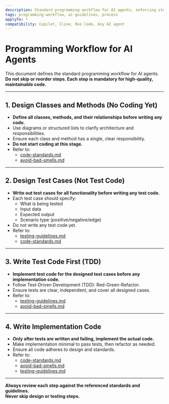 ```yaml
---
description: Standard programming workflow for AI agents, enforcing step-by-step design, testing, and implementation.
tags: programming-workflow, ai-guidelines, process
applyTo: *
compatibility: Copilot, Cline, Roo Code, Any AI agent
---
```


# Programming Workflow for AI Agents

This document defines the standard programming workflow for AI agents.  
**Do not skip or reorder steps. Each step is mandatory for high-quality, maintainable code.**

---

## 1. Design Classes and Methods (No Coding Yet)

- **Define all classes, methods, and their relationships before writing any code.**
- Use diagrams or structured lists to clarify architecture and responsibilities.
- Ensure each class and method has a single, clear responsibility.
- **Do not start coding at this stage.**
- Refer to:
  - [code-standards.md](./code-standards.md)
  - [avoid-bad-smells.md](./avoid-bad-smells.md)

---

## 2. Design Test Cases (Not Test Code)

- **Write out test cases for all functionality before writing any test code.**
- Each test case should specify:
  - What is being tested
  - Input data
  - Expected output
  - Scenario type (positive/negative/edge)
- Do not write any test code yet.
- Refer to:
  - [testing-guidelines.md](./testing-guidelines.md)
  - [code-standards.md](./code-standards.md)

---

## 3. Write Test Code First (TDD)

- **Implement test code for the designed test cases before any implementation code.**
- Follow Test-Driven Development (TDD): Red-Green-Refactor.
- Ensure tests are clear, independent, and cover all designed cases.
- Refer to:
  - [testing-guidelines.md](./testing-guidelines.md)
  - [avoid-bad-smells.md](./avoid-bad-smells.md)

---

## 4. Write Implementation Code

- **Only after tests are written and failing, implement the actual code.**
- Make implementation minimal to pass tests, then refactor as needed.
- Ensure all code adheres to design and standards.
- Refer to:
  - [code-standards.md](./code-standards.md)
  - [avoid-bad-smells.md](./avoid-bad-smells.md)
  - [testing-guidelines.md](./testing-guidelines.md)

---

**Always review each step against the referenced standards and guidelines.  
Never skip design or testing steps.**
